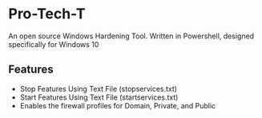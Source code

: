 # Pro-Tech-T
An open source Windows Hardening Tool.
Written in Powershell, designed specifically for Windows 10

## Features
* Stop Features Using Text File (stopservices.txt)
* Start Features Using Text File (startservices.txt)
* Enables the firewall profiles for Domain, Private, and Public
